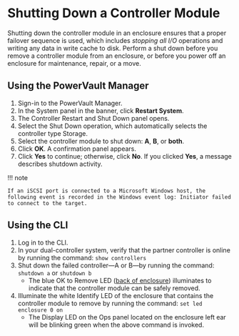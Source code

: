 # Shutting Down a Controller Module

Shutting down the controller module in an enclosure ensures that a proper failover sequence is used, which includes *stopping all I/O* operations and writing any data in write cache to disk. Perform a shut down before you remove a controller module from an enclosure, or before you power off an enclosure for maintenance, repair, or a move.

## Using the PowerVault Manager

1. Sign-in to the PowerVault Manager.
2. In the System panel in the banner, click **Restart System**.
3. The Controller Restart and Shut Down panel opens.
4. Select the Shut Down operation, which automatically selects the controller type Storage.
5. Select the controller module to shut down: **A**, **B**, or **both**.
6. Click **OK**. A confirmation panel appears.
7. Click **Yes** to continue; otherwise, click **No**. If you clicked **Yes**, a message describes shutdown activity.

!!! note

    If an iSCSI port is connected to a Microsoft Windows host, the following event is recorded in the Windows event log: Initiator failed to connect to the target.

## Using the CLI

1. Log in to the CLI.
2. In your dual-controller system, verify that the partner controller is online by running the command: `show controllers`
3. Shut down the failed controller—A or B—by running the command: `shutdown a` or `shutdown b`
      - The blue OK to Remove LED ([back of enclosure](me4-overview.md#controller-module-leds)) illuminates to indicate that the controller module can be safely removed.
4.  Illuminate the white Identify LED of the enclosure that contains the controller module to remove by running the command: `set led enclosure 0 on`
      - The Display LED on the Ops panel located on the enclosure left ear will be blinking green when the above command is invoked.